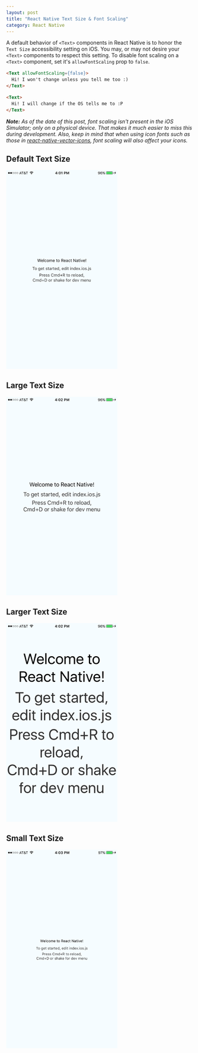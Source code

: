```yaml
---
layout: post
title: "React Native Text Size & Font Scaling"
category: React Native
---
```


A default behavior of `<Text>` components in React Native is to honor the `Text Size` accessibility setting on iOS. You may, or may not desire your `<Text>` components to respect this setting. To disable font scaling on a `<Text>` component, set it's `allowFontScaling` prop to `false`.

```html
<Text allowFontScaling={false}>
  Hi! I won't change unless you tell me too :)
</Text>
```

```html
<Text>
  Hi! I will change if the OS tells me to :P
</Text>
```

_**Note:** As of the date of this post, font scaling isn't present in the iOS Simulator; only on a physical device. That makes it much easier to miss this during development. Also, keep in mind that when using icon fonts such as those in [react-native-vector-icons](https://github.com/oblador/react-native-vector-icons), font scaling will also affect your icons._

## Default Text Size

<div class="image-wrapper">
  <img
    src="/images/posts/react-native-ios-text-size-default.png"
    alt="React Native Text Size Default"
    width="300"
  />
</div>

## Large Text Size

<div class="image-wrapper">
  <img
    src="/images/posts/react-native-ios-text-size-large.png"
    alt="React Native Text Size Large"
    width="300"
  />
</div>

## Larger Text Size

<div class="image-wrapper">
  <img
    src="/images/posts/react-native-ios-text-size-larger.png"
    alt="React Native Text Size Larger"
    width="300"
  />
</div>

## Small Text Size

<div class="image-wrapper">
  <img
    src="/images/posts/react-native-ios-text-size-small.png"
    alt="React Native Text Size Small"
    width="300"
  />
</div>

